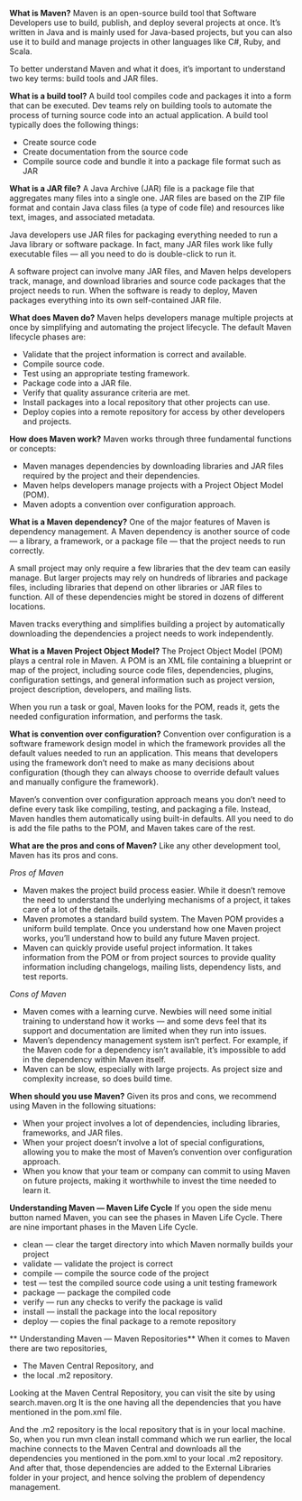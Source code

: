 **What is Maven?**
Maven is an open-source build tool that Software Developers use to build, publish, and deploy several projects at once. It’s written in Java and is mainly used for Java-based projects, but you can also use it to build and manage projects in other languages like C#, Ruby, and Scala.

To better understand Maven and what it does, it’s important to understand two key terms: build tools and JAR files.

**What is a build tool?**
A build tool compiles code and packages it into a form that can be executed. Dev teams rely on building tools to automate the process of turning source code into an actual application. A build tool typically does the following things:

- Create source code
- Create documentation from the source code
- Compile source code and bundle it into a package file format such as JAR

**What is a JAR file?**
A Java Archive (JAR) file is a package file that aggregates many files into a single one. JAR files are based on the ZIP file format and contain Java class files (a type of code file) and resources like text, images, and associated metadata.

Java developers use JAR files for packaging everything needed to run a Java library or software package. In fact, many JAR files work like fully executable files — all you need to do is double-click to run it.

A software project can involve many JAR files, and Maven helps developers track, manage, and download libraries and source code packages that the project needs to run. When the software is ready to deploy, Maven packages everything into its own self-contained JAR file.

**What does Maven do?**
Maven helps developers manage multiple projects at once by simplifying and automating the project lifecycle. The default Maven lifecycle phases are:

- Validate that the project information is correct and available.
- Compile source code.
- Test using an appropriate testing framework.
- Package code into a JAR file.
- Verify that quality assurance criteria are met.
- Install packages into a local repository that other projects can use.
- Deploy copies into a remote repository for access by other developers and projects.

**How does Maven work?**
Maven works through three fundamental functions or concepts:

- Maven manages dependencies by downloading libraries and JAR files required by the project and their dependencies.
- Maven helps developers manage projects with a Project Object Model (POM).
- Maven adopts a convention over configuration approach.

**What is a Maven dependency?**
One of the major features of Maven is dependency management. A Maven dependency is another source of code — a library, a framework, or a package file — that the project needs to run correctly.

A small project may only require a few libraries that the dev team can easily manage. But larger projects may rely on hundreds of libraries and package files, including libraries that depend on other libraries or JAR files to function. All of these dependencies might be stored in dozens of different locations.

Maven tracks everything and simplifies building a project by automatically downloading the dependencies a project needs to work independently.

**What is a Maven Project Object Model?**
The Project Object Model (POM) plays a central role in Maven. A POM is an XML file containing a blueprint or map of the project, including source code files, dependencies, plugins, configuration settings, and general information such as project version, project description, developers, and mailing lists.

When you run a task or goal, Maven looks for the POM, reads it, gets the needed configuration information, and performs the task.

**What is convention over configuration?**
Convention over configuration is a software framework design model in which the framework provides all the default values needed to run an application. This means that developers using the framework don’t need to make as many decisions about configuration (though they can always choose to override default values and manually configure the framework).

Maven’s convention over configuration approach means you don’t need to define every task like compiling, testing, and packaging a file. Instead, Maven handles them automatically using built-in defaults. All you need to do is add the file paths to the POM, and Maven takes care of the rest.

**What are the pros and cons of Maven?**
Like any other development tool, Maven has its pros and cons.

*Pros of Maven*
- Maven makes the project build process easier. While it doesn’t remove the need to understand the underlying mechanisms of a project, it takes care of a lot of the details.
- Maven promotes a standard build system. The Maven POM provides a uniform build template. Once you understand how one Maven project works, you’ll understand how to build any future Maven project.
- Maven can quickly provide useful project information. It takes information from the POM or from project sources to provide quality information including changelogs, mailing lists, dependency lists, and test reports.

*Cons of Maven*
- Maven comes with a learning curve. Newbies will need some initial training to understand how it works — and some devs feel that its support and documentation are limited when they run into issues.
- Maven’s dependency management system isn’t perfect. For example, if the Maven code for a dependency isn’t available, it’s impossible to add in the dependency within Maven itself.
- Maven can be slow, especially with large projects. As project size and complexity increase, so does build time.

**When should you use Maven?**
Given its pros and cons, we recommend using Maven in the following situations:

- When your project involves a lot of dependencies, including libraries, frameworks, and JAR files.
- When your project doesn’t involve a lot of special configurations, allowing you to make the most of Maven’s convention over configuration approach.
- When you know that your team or company can commit to using Maven on future projects, making it worthwhile to invest the time needed to learn it.

**Understanding Maven — Maven Life Cycle**
If you open the side menu button named Maven, you can see the phases in Maven Life Cycle. There are nine important phases in the Maven Life Cycle.

- clean — clear the target directory into which Maven normally builds your project
- validate — validate the project is correct
- compile — compile the source code of the project
- test — test the compiled source code using a unit testing framework
- package — package the compiled code
- verify — run any checks to verify the package is valid
- install — install the package into the local repository
- deploy — copies the final package to a remote repository

** Understanding Maven — Maven Repositories**
When it comes to Maven there are two repositories,
- The Maven Central Repository, and
- the local .m2 repository.

Looking at the Maven Central Repository, you can visit the site by using search.maven.org It is the one having all the dependencies that you have mentioned in the pom.xml file.


And the .m2 repository is the local repository that is in your local machine. So, when you run mvn clean install command which we run earlier, the local machine connects to the Maven Central and downloads all the dependencies you mentioned in the pom.xml to your local .m2 repository. And after that, those dependencies are added to the External Libraries folder in your project, and hence solving the problem of dependency management.


